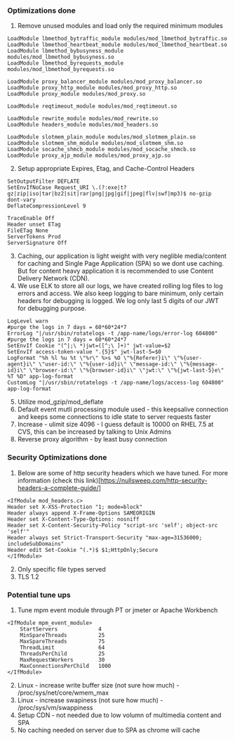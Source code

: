 ### Optimizations done ######
1. Remove unused modules and load only the required minimum modules
```
LoadModule lbmethod_bytraffic_module modules/mod_lbmethod_bytraffic.so
LoadModule lbmethod_heartbeat_module modules/mod_lbmethod_heartbeat.so
LoadModule lbmethod_bybusyness_module modules/mod_lbmethod_bybusyness.so
LoadModule lbmethod_byrequests_module modules/mod_lbmethod_byrequests.so

LoadModule proxy_balancer_module modules/mod_proxy_balancer.so
LoadModule proxy_http_module modules/mod_proxy_http.so
LoadModule proxy_module modules/mod_proxy.so

LoadModule reqtimeout_module modules/mod_reqtimeout.so

LoadModule rewrite_module modules/mod_rewrite.so
LoadModule headers_module modules/mod_headers.so

LoadModule slotmem_plain_module modules/mod_slotmem_plain.so
LoadModule slotmem_shm_module modules/mod_slotmem_shm.so
LoadModule socache_shmcb_module modules/mod_socache_shmcb.so
LoadModule proxy_ajp_module modules/mod_proxy_ajp.so
```
2. Setup appropriate Expires, Etag, and Cache-Control Headers
```
SetOutputFilter DEFLATE
SetEnvIfNoCase Request_URI \.(?:exe|t?gz|zip|iso|tar|bz2|sit|rar|png|jpg|gif|jpeg|flv|swf|mp3)$ no-gzip dont-vary
DeflateCompressionLevel 9

TraceEnable Off
Header unset ETag
FileETag None
ServerTokens Prod
ServerSignature Off
```
3. Caching, our application is light weight with very neglible media/content for caching and Single Page Application (SPA) so we dont use caching. But for content heavy application it is recommended to use Content Delivery Network (CDN).
4. We use ELK to store all our logs, we have created rolling log files to log errors and access. We also keep logging to bare minimum, only certain headers for debugging is logged. We log only last 5 digits of our JWT for debugging purpose.
```
LogLevel warn
#purge the logs in 7 days = 60*60*24*7
ErrorLog "|/usr/sbin/rotatelogs -t /app-name/logs/error-log 604800"
#purge the logs in 7 days = 60*60*24*7
SetEnvIf Cookie "(^|;\ *)jwt=([^;\ ]+)" jwt-value=$2
SetEnvIf access-token-value ".{5}$" jwt-last-5=$0
LogFormat "%h %l %u %t \"%r\" %>s %O \"%{Referer}i\" \"%{user-agent}i\" \"user-id:\" \"%{user-id}i\" \"message-id:\" \"%{message-id}i\" \"browser-id:\" \"%{browser-id}i\" \"jwt:\" \"%{jwt-last-5}e\" %T %D" app-log-format
CustomLog "|/usr/sbin/rotatelogs -t /app-name/logs/access-log 604800" app-log-format
```
5. Utilize mod_gzip/mod_deflate
6. Default event mutli processing module used - this keepsalive connection and keeps some connections to idle state to server requests faster
7. Increase - ulimit size 4096 - I guess default is 10000 on RHEL 7.5 at CVS, this can be increased by talking to Unix Admins
8. Reverse proxy algorithm - by least busy connection

### Security Optimizations done  ######
1. Below are some of http security headers which we have tuned. For more information (check this link)[https://nullsweep.com/http-security-headers-a-complete-guide/]
```
<IfModule mod_headers.c>
Header set X-XSS-Protection "1; mode=block"
Header always append X-Frame-Options SAMEORIGIN
Header set X-Content-Type-Options: nosniff
Header set X-Content-Security-Policy "script-src 'self'; object-src 'self'"
Header always set Strict-Transport-Security "max-age=31536000; includeSubDomains"
Header edit Set-Cookie ^(.*)$ $1;HttpOnly;Secure
</IfModule>

```
2. Only specific file types served
3. TLS 1.2

### Potential tune ups  ######
1. Tune mpm event module through PT or jmeter or Apache Workbench 
```
<IfModule mpm_event_module>
    StartServers             4
    MinSpareThreads          25
    MaxSpareThreads          75
    ThreadLimit              64
    ThreadsPerChild          25
    MaxRequestWorkers        30
    MaxConnectionsPerChild   1000
</IfModule>    
```
2. Linux - increase write buffer size (not sure how much) - /proc/sys/net/core/wmem_max
3. Linux - increase swapiness (not sure how much) - /proc/sys/vm/swappiness
4. Setup CDN - not needed due to low volumn of multimedia content and SPA
5. No caching needed on server due to SPA as chrome will cache
